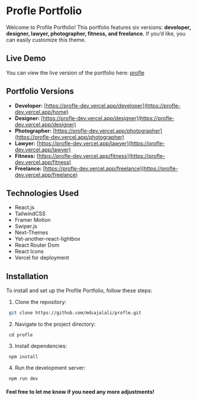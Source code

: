 # Profle Portfolio

Welcome to Profile Portfolio! This portfolio features six versions: **developer, designer, lawyer, photographer, fitness, and freelance.** If you’d like, you can easily customize this theme.

## Live Demo

You can view the live version of the portfolio here: [profle](https://profle-dev.vercel.app/)

## Portfolio Versions

- **Developer:** [https://profle-dev.vercel.app/developer](https://profle-dev.vercel.app/home)
- **Designer:** [https://profle-dev.vercel.app/designer](https://profle-dev.vercel.app/designer)
- **Photographer:** [https://profle-dev.vercel.app/photographer](https://profle-dev.vercel.app/photographer)
- **Lawyer:** [https://profle-dev.vercel.app/lawyer](https://profle-dev.vercel.app/lawyer)
- **Fitness:** [https://profle-dev.vercel.app/fitness](https://profle-dev.vercel.app/fitness)
- **Freelance:** [https://profle-dev.vercel.app/freelance](https://profle-dev.vercel.app/freelance)

## Technologies Used

- React.js
- TailwindCSS
- Framer Motion
- Swiper.js
- Next-Themes
- Yet-another-react-lightbox
- React Router Dom
- React Icons
- Vercel for deployment

## Installation

To install and set up the Profile Portfolio, follow these steps:

1. Clone the repository:

```bash
 git clone https://github.com/mdsajalali/profle.git
```

2. Navigate to the project directory:

```
 cd profle
```

3. Install dependencies:
```
 npm install
```

4. Run the development server:

```
 npm run dev
```

#### Feel free to let me know if you need any more adjustments!
